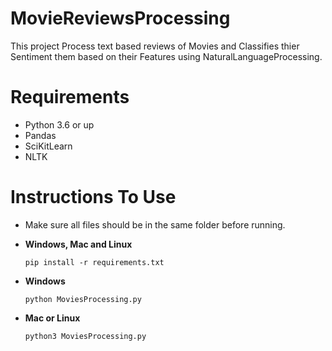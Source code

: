 # MovieReviewsProcessing
This project Process text based reviews of Movies and Classifies thier Sentiment them based on their Features using NaturalLanguageProcessing.

# Requirements
 - Python 3.6 or up
 - Pandas
 - SciKitLearn
 - NLTK
 
 # Instructions To Use
 - Make sure all files should be in the same folder before running.
 
 - **Windows, Mac and Linux**
   ``` 
   pip install -r requirements.txt
   ```
 - **Windows**
   ```
   python MoviesProcessing.py
   ```
 - **Mac or Linux**
   ```
   python3 MoviesProcessing.py
   ```
